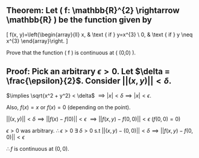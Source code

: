 ## Theorem: Let \( f: \mathbb{R}^{2} \rightarrow \mathbb{R} \) be the function given by
\[
f(x, y)=\left\{\begin{array}{ll}
x, & \text { if } y=x^{3} \\
0, & \text { if } y \neq x^{3}
\end{array}\right.
\]

Prove that the function \( f \) is continuous at \( (0,0) \).


## Proof: Pick an arbitrary $\epsilon > 0$. Let $\delta = \frac{\epsilon}{2}$.  Consider $||(x, y)|| < \delta$. 

$\implies \sqrt{x^2 + y^2} < \delta$
$\implies |x| < \delta \implies |x| < \epsilon$.

Also, $f(x) = x$ or $f(x) = 0$ (depending on the point). 

$||(x, y)|| < \delta \implies ||f(x) - f(0)|| < \epsilon$ 
$\implies ||f(x, y) - f(0, 0)|| < \epsilon$ $(f(0, 0) = 0)$

$\epsilon > 0$ was arbitrary. $\therefore \epsilon > 0$ $\exists$ $\delta > 0$ s.t 
$||(x, y) - (0, 0)|| < \delta \implies ||f(x, y) - f(0, 0)|| < \epsilon$

$\therefore f$ is continuous at $(0, 0)$. 
